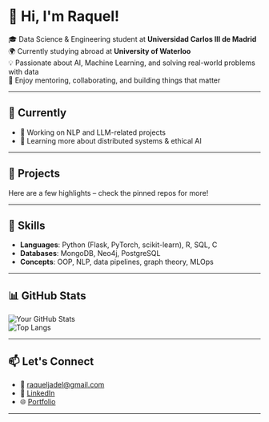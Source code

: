 # 👋 Hi, I'm Raquel!

🎓 Data Science & Engineering student at **Universidad Carlos III de Madrid**  
🌍 Currently studying abroad at **University of Waterloo**  
💡 Passionate about AI, Machine Learning, and solving real-world problems with data  
🤝 Enjoy mentoring, collaborating, and building things that matter  

---

## 💼 Currently

- 🔬 Working on NLP and LLM-related projects  
- 🌱 Learning more about distributed systems & ethical AI  

---

## 🚀 Projects

Here are a few highlights – check the pinned repos for more!  

---

## 🧠 Skills

- **Languages**: Python (Flask, PyTorch, scikit-learn), R, SQL, C 
- **Databases**: MongoDB, Neo4j, PostgreSQL  
- **Concepts**: OOP, NLP, data pipelines, graph theory, MLOps  

---

## 📊 GitHub Stats

![Your GitHub Stats](https://github-readme-stats.vercel.app/api?username=yourusername&show_icons=true&theme=radical)  
![Top Langs](https://github-readme-stats.vercel.app/api/top-langs/?username=yourusername&layout=compact&theme=radical)

---

## 📫 Let's Connect

- 📧 [raqueljadel@gmail.com](mailto:your.email@example.com)  
- 💼 [LinkedIn](https://www.linkedin.com/in/raquel-jaen-delgado)  
- 🌐 [Portfolio](https://your-portfolio-site.com)

---
